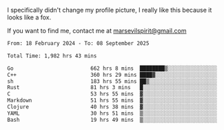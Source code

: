 I specifically didn't change my profile picture, I really like this because it looks like a fox.

If you want to find me, contact me at marsevilspirit@gmail.com

<!--START_SECTION:waka-->

```txt
From: 18 February 2024 - To: 08 September 2025

Total Time: 1,982 hrs 43 mins

Go                         662 hrs 8 mins  ████████▒░░░░░░░░░░░░░░░░   33.40 %
C++                        360 hrs 29 mins ████▓░░░░░░░░░░░░░░░░░░░░   18.18 %
sh                         183 hrs 55 mins ██▒░░░░░░░░░░░░░░░░░░░░░░   09.28 %
Rust                       81 hrs 3 mins   █░░░░░░░░░░░░░░░░░░░░░░░░   04.09 %
C                          53 hrs 55 mins  ▓░░░░░░░░░░░░░░░░░░░░░░░░   02.72 %
Markdown                   51 hrs 55 mins  ▓░░░░░░░░░░░░░░░░░░░░░░░░   02.62 %
Clojure                    40 hrs 38 mins  ▓░░░░░░░░░░░░░░░░░░░░░░░░   02.05 %
YAML                       30 hrs 51 mins  ▒░░░░░░░░░░░░░░░░░░░░░░░░   01.56 %
Bash                       19 hrs 49 mins  ▒░░░░░░░░░░░░░░░░░░░░░░░░   01.00 %
```

<!--END_SECTION:waka-->
